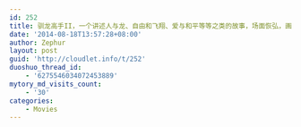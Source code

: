 ```yaml
---
id: 252
title: 驯龙高手II，一个讲述人与龙、自由和飞翔、爱与和平等等之类的故事，场面恢弘，画面瑰丽，剧情流畅，看点满满，8.9
date: '2014-08-18T13:57:28+08:00'
author: Zephur
layout: post
guid: 'http://cloudlet.info/t/252'
duoshuo_thread_id:
    - '6275546034072453889'
mytory_md_visits_count:
    - '30'
categories:
    - Movies
---
```


